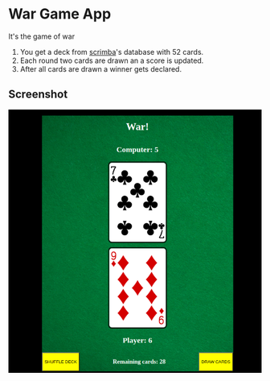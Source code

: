 # War Game App
It's the game of war
1. You get a deck from [scrimba](https://scrimba.com/)'s database with 52 cards.
2. Each round two cards are drawn an a score is updated.
3. After all cards are drawn a winner gets declared.

## Screenshot
![](/img/Screenshot.png)